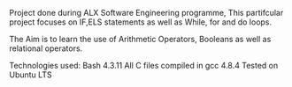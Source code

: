 Project done during ALX Software Engineering programme, This partifcular project focuses on IF,ELS statements as well as While, for and do loops.

The Aim is to learn the use of Arithmetic Operators, Booleans as well as relational operators.

Technologies used:
Bash 4.3.11
All C files compiled in gcc 4.8.4
Tested on Ubuntu LTS
